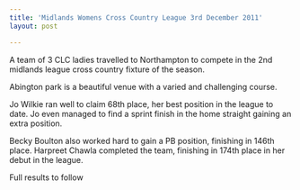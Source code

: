 ```yaml
---
title: 'Midlands Womens Cross Country League 3rd December 2011'
layout: post

---
```


A team of 3 CLC ladies travelled to Northampton to compete in the 2nd midlands league cross country fixture of the season.
  
Abington park is a beautiful venue with a varied and challenging course. 

Jo Wilkie ran well to claim 68th place, her best position in the league to date. Jo even managed to find a sprint finish in the home straight gaining an extra position.

Becky Boulton also worked hard to gain a PB position, finishing in 146th place. Harpreet Chawla completed the team, finishing in 174th place in her debut in the league.

Full results to follow

